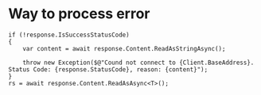 # Way to process error

	if (!response.IsSuccessStatusCode)
	{
		var content = await response.Content.ReadAsStringAsync();

		throw new Exception($@"Cound not connect to {Client.BaseAddress}. Status Code: {response.StatusCode}, reason: {content}");
	}
	rs = await response.Content.ReadAsAsync<T>();